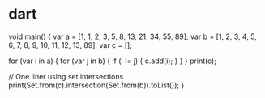 # dart
void main() {
  var a = [1, 1, 2, 3, 5, 8, 13, 21, 34, 55, 89];
  var b = [1, 2, 3, 4, 5, 6, 7, 8, 9, 10, 11, 12, 13, 89];
  var c = [];

  for (var i in a) {
    for (var j in b) {
      if (i != j) {
        c.add(i);
      }
    }
  }
  print(c);

  // One liner using set intersections
  print(Set.from(c).intersection(Set.from(b)).toList());
}
